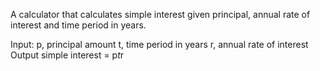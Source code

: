 A calculator that calculates simple interest given principal, annual rate of interest and time period in years.

Input:
   p, principal amount
   t, time period in years
   r, annual rate of interest
Output 
   simple interest = p*t*r    
